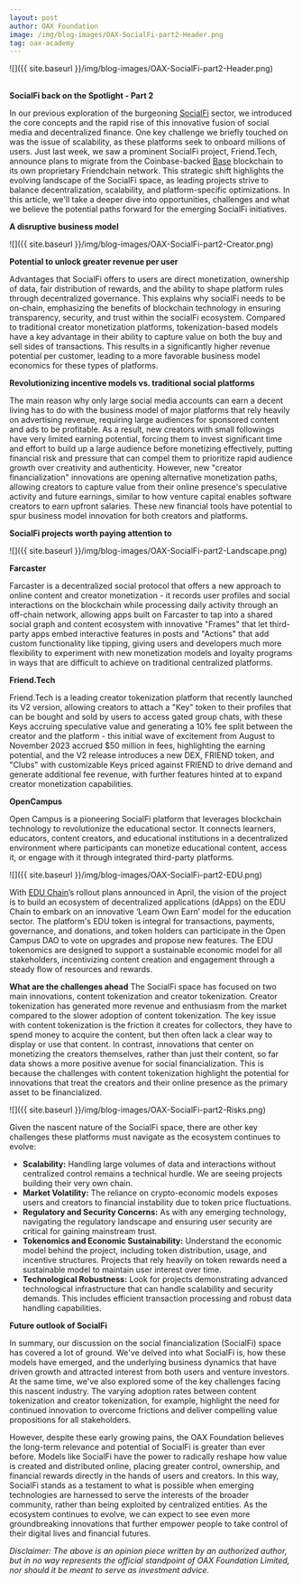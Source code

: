 ```yaml
---
layout: post
author: OAX Foundation
image: /img/blog-images/OAX-SocialFi-part2-Header.png
tag: oax-academy
---
```


![]({{ site.baseurl }}/img/blog-images/OAX-SocialFi-part2-Header.png)

<br><b>SocialFi back on the Spotlight - Part 2</b>

In our previous exploration of the burgeoning <a href="https://www.oax.org/2024/05/21/Part-One-of-Shining-the-Spotlight-on-SocialFi.html">SocialFi</a> sector, we introduced the core concepts and the rapid rise of this innovative fusion of social media and decentralized finance. One key challenge we briefly touched on was the issue of scalability, as these platforms seek to onboard millions of users. Just last week, we saw a prominent SocialFi project, Friend.Tech, announce plans to migrate from the Coinbase-backed <a href="https://www.oax.org/2024/04/22/Key-Highlights-of-the-Base-Ecosystem.html">Base</a> blockchain to its own proprietary Friendchain network. This strategic shift highlights the evolving landscape of the SocialFi space, as leading projects strive to balance decentralization, scalability, and platform-specific optimizations. In this article, we'll take a deeper dive into opportunities, challenges and what we believe the potential paths forward for the emerging SocialFi initiatives.

<b>A disruptive business model</b>

![]({{ site.baseurl }}/img/blog-images/OAX-SocialFi-part2-Creator.png)

<b>Potential to unlock greater revenue per user</b>

Advantages that SocialFi offers to users are direct monetization, ownership of data, fair distribution of rewards, and the ability to shape platform rules through decentralized governance. This explains why socialFi needs to be on-chain, emphasizing the benefits of blockchain technology in ensuring transparency, security, and trust within the socialFi ecosystem. Compared to traditional creator monetization platforms, tokenization-based models have a key advantage in their ability to capture value on both the buy and sell sides of transactions. This results in a significantly higher revenue potential per customer, leading to a more favorable business model economics for these types of platforms.

<b>Revolutionizing incentive models vs. traditional social platforms</b>

The main reason why only large social media accounts can earn a decent living has to do with the business model of major platforms that rely heavily on advertising revenue, requiring large audiences for sponsored content and ads to be profitable. As a result, new creators with small followings have very limited earning potential, forcing them to invest significant time and effort to build up a large audience before monetizing effectively, putting financial risk and pressure that can compel them to prioritize rapid audience growth over creativity and authenticity. However, new "creator financialization" innovations are opening alternative monetization paths, allowing creators to capture value from their online presence's speculative activity and future earnings, similar to how venture capital enables software creators to earn upfront salaries. These new financial tools have potential to spur business model innovation for both creators and platforms.

<b>SocialFi projects worth paying attention to</b>

![]({{ site.baseurl }}/img/blog-images/OAX-SocialFi-part2-Landscape.png)

<b>Farcaster</b>

Farcaster is a decentralized social protocol that offers a new approach to online content and creator monetization - it records user profiles and social interactions on the blockchain while processing daily activity through an off-chain network, allowing apps built on Farcaster to tap into a shared social graph and content ecosystem with innovative "Frames" that let third-party apps embed interactive features in posts and "Actions" that add custom functionality like tipping, giving users and developers much more flexibility to experiment with new monetization models and loyalty programs in ways that are difficult to achieve on traditional centralized platforms.


<b>Friend.Tech</b>

Friend.Tech is a leading creator tokenization platform that recently launched its V2 version, allowing creators to attach a "Key" token to their profiles that can be bought and sold by users to access gated group chats, with these Keys accruing speculative value and generating a 10% fee split between the creator and the platform - this initial wave of excitement from August to November 2023 accrued $50 million in fees, highlighting the earning potential, and the V2 release introduces a new DEX, FRIEND token, and "Clubs" with customizable Keys priced against FRIEND to drive demand and generate additional fee revenue, with further features hinted at to expand creator monetization capabilities.

<b>OpenCampus</b>

Open Campus is a pioneering SocialFi platform that leverages blockchain technology to revolutionize the educational sector. It connects learners, educators, content creators, and educational institutions in a decentralized environment where participants can monetize educational content, access it, or engage with it through integrated third-party platforms. 

![]({{ site.baseurl }}/img/blog-images/OAX-SocialFi-part2-EDU.png)

With <a href="https://opencampus-xyz.medium.com/open-campus-unveils-plans-to-launch-a-new-blockchain-purpose-built-for-education-b2a70a1f02d5">EDU Chain</a>’s rollout plans announced in April, the vision of the project is to build an ecosystem of decentralized applications (dApps) on the EDU Chain to embark on an innovative ‘Learn Own Earn’ model for the education sector.  The platform's EDU token is integral for transactions, payments, governance, and donations, and token holders can participate in the Open Campus DAO to vote on upgrades and propose new features. The EDU tokenomics are designed to support a sustainable economic model for all stakeholders, incentivizing content creation and engagement through a steady flow of resources and rewards.

<b>What are the challenges ahead</b>
The SocialFi space has focused on two main innovations, content tokenization and creator tokenization. Creator tokenization has generated more revenue and enthusiasm from the market compared to the slower adoption of content tokenization. The key issue with content tokenization is the friction it creates for collectors, they have to spend money to acquire the content, but then often lack a clear way to display or use that content. In contrast, innovations that center on monetizing the creators themselves, rather than just their content, so far data shows a more positive avenue for social financialization. This is because the challenges with content tokenization highlight the potential for innovations that treat the creators and their online presence as the primary asset to be financialized.

![]({{ site.baseurl }}/img/blog-images/OAX-SocialFi-part2-Risks.png)

Given the nascent nature of the SocialFi space, there are other key challenges these platforms must navigate as the ecosystem continues to evolve:
- <b>Scalability:</b> Handling large volumes of data and interactions without centralized control remains a technical hurdle. We are seeing projects building their very own chain.
- <b>Market Volatility:</b> The reliance on crypto-economic models exposes users and creators to financial instability due to token price fluctuations. 
- <b>Regulatory and Security Concerns:</b> As with any emerging technology, navigating the regulatory landscape and ensuring user security are critical for gaining mainstream trust. 
- <b>Tokenomics and Economic Sustainability:</b> Understand the economic model behind the project, including token distribution, usage, and incentive structures. Projects that rely heavily on token rewards need a sustainable model to maintain user interest over time.
- <b>Technological Robustness:</b> Look for projects demonstrating advanced technological infrastructure that can handle scalability and security demands. This includes efficient transaction processing and robust data handling capabilities.

<b>Future outlook of SocialFi</b>

In summary, our discussion on the social financialization (SocialFi) space has covered a lot of ground. We've delved into what SocialFi is, how these models have emerged, and the underlying business dynamics that have driven growth and attracted interest from both users and venture investors. At the same time, we've also explored some of the key challenges facing this nascent industry. The varying adoption rates between content tokenization and creator tokenization, for example, highlight the need for continued innovation to overcome frictions and deliver compelling value propositions for all stakeholders.

However, despite these early growing pains, the OAX Foundation believes the long-term relevance and potential of SocialFi is greater than ever before. Models like SocialFi have the power to radically reshape how value is created and distributed online, placing greater control, ownership, and financial rewards directly in the hands of users and creators. In this way, SocialFi stands as a testament to what is possible when emerging technologies are harnessed to serve the interests of the broader community, rather than being exploited by centralized entities. As the ecosystem continues to evolve, we can expect to see even more groundbreaking innovations that further empower people to take control of their digital lives and financial futures.



<i>Disclaimer: The above is an opinion piece written by an authorized author, but in no way represents the official standpoint of OAX Foundation Limited, nor should it be meant to serve as investment advice.</i>

